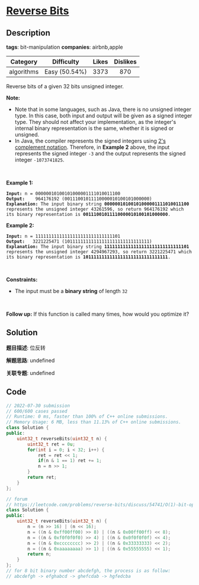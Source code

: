 # [Reverse Bits](https://leetcode.com/problems/reverse-bits/description/)

## Description

**tags**: bit-manipulation
**companies**: airbnb,apple

|  Category  |  Difficulty   | Likes | Dislikes |
| :--------: | :-----------: | :---: | :------: |
| algorithms | Easy (50.54%) | 3373  |   870    |

<p>Reverse bits of a given 32 bits unsigned integer.</p>

<p><strong>Note:</strong></p>

<ul>
  <li>Note that in some languages, such as Java, there is no unsigned integer type. In this case, both input and output will be given as a signed integer type. They should not affect your implementation, as the integer&#39;s internal binary representation is the same, whether it is signed or unsigned.</li>
  <li>In Java, the compiler represents the signed integers using <a href="https://en.wikipedia.org/wiki/Two%27s_complement" target="_blank">2&#39;s complement notation</a>. Therefore, in <strong>Example 2</strong> above, the input represents the signed integer <code>-3</code> and the output represents the signed integer <code>-1073741825</code>.</li>
</ul>

<p>&nbsp;</p>
<p><strong>Example 1:</strong></p>

<pre><code><strong>Input:</strong> n = 00000010100101000001111010011100
<strong>Output:</strong>    964176192 (00111001011110000010100101000000)
<strong>Explanation: </strong>The input binary string <strong>00000010100101000001111010011100</strong> represents the unsigned integer 43261596, so return 964176192 which its binary representation is <strong>00111001011110000010100101000000</strong>.</code></pre>

<p><strong>Example 2:</strong></p>

<pre><code><strong>Input:</strong> n = 11111111111111111111111111111101
<strong>Output:</strong>   3221225471 (10111111111111111111111111111111)
<strong>Explanation: </strong>The input binary string <strong>11111111111111111111111111111101</strong> represents the unsigned integer 4294967293, so return 3221225471 which its binary representation is <strong>10111111111111111111111111111111</strong>.</code></pre>

<p>&nbsp;</p>
<p><strong>Constraints:</strong></p>

<ul>
  <li>The input must be a <strong>binary string</strong> of length <code>32</code></li>
</ul>

<p>&nbsp;</p>
<p><strong>Follow up:</strong> If this function is called many times, how would you optimize it?</p>

## Solution

**题目描述**: 位反转

**解题思路**: undefined

**关联专题**: undefined

## Code

```cpp
// 2022-07-30 submission
// 600/600 cases passed
// Runtime: 0 ms, faster than 100% of C++ online submissions.
// Memory Usage: 6 MB, less than 11.13% of C++ online submissions.
class Solution {
public:
    uint32_t reverseBits(uint32_t n) {
        uint32_t ret = 0u;
        for(int i = 0; i < 32; i++) {
            ret = ret << 1;
            if(n & 1 == 1) ret += 1;
            n = n >> 1;
        }
        return ret;
    }
};
```

```cpp
// forum
// https://leetcode.com/problems/reverse-bits/discuss/54741/O(1)-bit-operation-C++-solution-(8ms)
class Solution {
public:
    uint32_t reverseBits(uint32_t n) {
        n = (n >> 16) | (n << 16);
        n = ((n & 0xff00ff00) >> 8) | ((n & 0x00ff00ff) << 8);
        n = ((n & 0xf0f0f0f0) >> 4) | ((n & 0x0f0f0f0f) << 4);
        n = ((n & 0xcccccccc) >> 2) | ((n & 0x33333333) << 2);
        n = ((n & 0xaaaaaaaa) >> 1) | ((n & 0x55555555) << 1);
        return n;
    }
};
// for 8 bit binary number abcdefgh, the process is as follow:
// abcdefgh -> efghabcd -> ghefcdab -> hgfedcba
```
